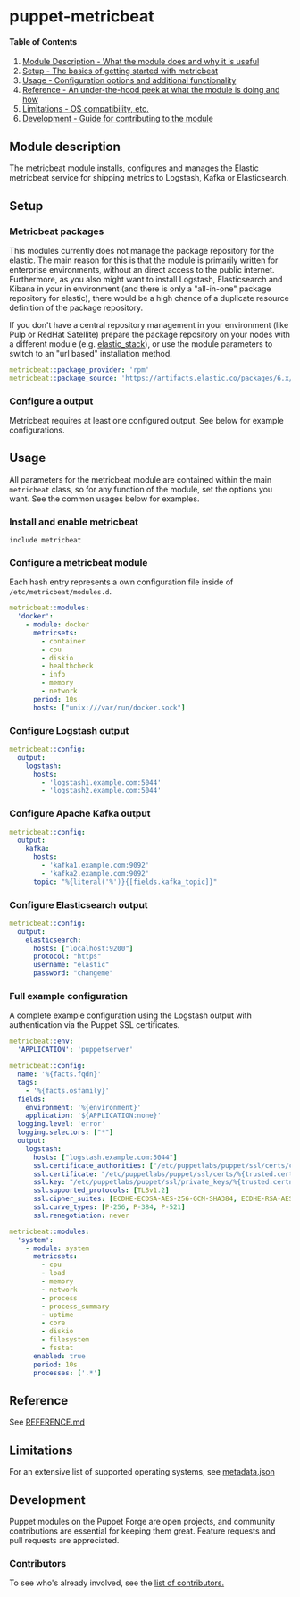 # puppet-metricbeat

#### Table of Contents


1. [Module Description - What the module does and why it is useful](#module-description)
1. [Setup - The basics of getting started with metricbeat](#setup)
1. [Usage - Configuration options and additional functionality](#usage)
1. [Reference - An under-the-hood peek at what the module is doing and how](#reference)
1. [Limitations - OS compatibility, etc.](#limitations)
1. [Development - Guide for contributing to the module](#development)


## Module description

The metricbeat module installs, configures and manages the Elastic metricbeat service for shipping metrics to Logstash, Kafka or Elasticsearch.

## Setup

### Metricbeat packages

This modules currently does not manage the package repository for the elastic. The main reason for this is that the module is primarily written for enterprise environments, without an direct access to the public internet. Furthermore, as you also might want to install Logstash, Elasticsearch and Kibana in your in environment (and there is only a "all-in-one" package repository for elastic), there would be a high chance of a duplicate resource definition of the package repository.
 
If you don't have a central repository management in your environment (like Pulp or RedHat Satellite) prepare the package repository on your nodes with a different module (e.g. [elastic_stack](https://forge.puppet.com/elastic/elastic_stack)), or use the module parameters to switch to an "url based" installation method. 

```yaml
metricbeat::package_provider: 'rpm'
metricbeat::package_source: 'https://artifacts.elastic.co/packages/6.x/yum/6.4.0/metricbeat-6.4.0-x86_64.rpm'
```

### Configure a output

Metricbeat requires at least one configured output. See below for example configurations.

## Usage

All parameters for the metricbeat module are contained within the main `metricbeat` class, so for any function of the module, set the options you want. See the common usages below for examples.

### Install and enable metricbeat

```puppet
include metricbeat
```

### Configure a metricbeat module

Each hash entry represents a own configuration file inside of `/etc/metricbeat/modules.d`.

```yaml
metricbeat::modules:
  'docker':
    - module: docker
      metricsets:
        - container
        - cpu
        - diskio
        - healthcheck
        - info
        - memory
        - network
      period: 10s
      hosts: ["unix:///var/run/docker.sock"]
```

### Configure Logstash output

```yaml
metricbeat::config:
  output:
    logstash:
      hosts:
        - 'logstash1.example.com:5044'
        - 'logstash2.example.com:5044'
```

### Configure Apache Kafka output

```yaml
metricbeat::config:
  output:
    kafka:
      hosts:
        - 'kafka1.example.com:9092'
        - 'kafka2.example.com:9092'
      topic: "%{literal('%')}{[fields.kafka_topic]}"
```

### Configure Elasticsearch output

```yaml
metricbeat::config:
  output:
    elasticsearch:
      hosts: ["localhost:9200"]
      protocol: "https"
      username: "elastic"
      password: "changeme"
```

### Full example configuration

A complete example configuration using the Logstash output with authentication via the Puppet SSL certificates.

```yaml
metricbeat::env:
  'APPLICATION': 'puppetserver'

metricbeat::config:
  name: '%{facts.fqdn}'
  tags:
    - '%{facts.osfamily}'
  fields:
    environment: '%{environment}'
    application: '${APPLICATION:none}'
  logging.level: 'error'
  logging.selectors: ["*"]
  output:
    logstash:
      hosts: ["logstash.example.com:5044"]
      ssl.certificate_authorities: ["/etc/puppetlabs/puppet/ssl/certs/ca.pem"]
      ssl.certificate: "/etc/puppetlabs/puppet/ssl/certs/%{trusted.certname}.pem"
      ssl.key: "/etc/puppetlabs/puppet/ssl/private_keys/%{trusted.certname}.pem"
      ssl.supported_protocols: [TLSv1.2]
      ssl.cipher_suites: [ECDHE-ECDSA-AES-256-GCM-SHA384, ECDHE-RSA-AES-256-GCM-SHA384, ECDHE-ECDSA-AES-128-GCM-SHA256, ECDHE-RSA-AES-128-GCM-SHA256]
      ssl.curve_types: [P-256, P-384, P-521]
      ssl.renegotiation: never

metricbeat::modules:
  'system':
    - module: system
      metricsets:
        - cpu
        - load
        - memory
        - network
        - process
        - process_summary
        - uptime
        - core
        - diskio
        - filesystem
        - fsstat
      enabled: true
      period: 10s
      processes: ['.*']
```

## Reference

See [REFERENCE.md](REFERENCE.md)

## Limitations

For an extensive list of supported operating systems, see [metadata.json](https://github.com/slauger/puppet-metricbeat/blob/master/metadata.json)

## Development

Puppet modules on the Puppet Forge are open projects, and community contributions are essential for keeping them great. Feature requests and pull requests are appreciated.

### Contributors

To see who's already involved, see the [list of contributors.](https://github.com/slauger/puppet-metricbeat/graphs/contributors)
